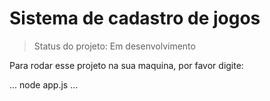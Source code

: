 # Sistema de cadastro de jogos

>Status do projeto: Em desenvolvimento

Para rodar esse projeto na sua maquina, por favor digite:

...
node app.js
...
